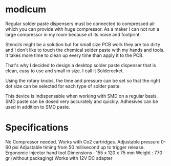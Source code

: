 # modicum
Regular solder paste dispensers must be connected to compressed air which you can provide with huge compressor. As a maker I can not run a large compressor in my room because of its noise and footprint.

Stencils might be a solution but for small size PCB work they are too dirty and I don't like to touch the chemical solder paste with my hands and tools. It takes more time to clean up every time than apply it to the PCB.

That's why I decided to design a desktop solder paste dispenser that is clean, easy to use and small in size. I call it Solderocket.

Using the rotary knobs, the time and pressure can be set so that the right dot size can be selected for each type of solder paste.

This device is indispensable when working with SMD on a regular basis. SMD paste can be dosed very accurately and quickly. Adhesives can be used in addition to SMD paste.

# Specifications
No Compressor needed. Works with Co2 cartridges.
Adjustable pressure 0-60 psi 
Adjustable timing from 50 millisecond up to trigger release.
Ergonomic Injector hand tool
Dimensions : 155 x 120 x 75 mm
Weight : 770 gr  (without packaging)
Works with 12V DC adapter
